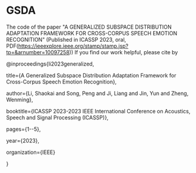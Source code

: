 # GSDA
The code of the paper "A GENERALIZED SUBSPACE DISTRIBUTION ADAPTATION FRAMEWORK FOR CROSS-CORPUS SPEECH EMOTION RECOGNITION" (Published in ICASSP 2023, oral, PDF(https://ieeexplore.ieee.org/stamp/stamp.jsp?tp=&arnumber=10097258))
If you find our work helpful, please cite by

@inproceedings{li2023generalized,


  title={A Generalized Subspace Distribution Adaptation Framework for Cross-Corpus Speech Emotion Recognition},
  
  
  author={Li, Shaokai and Song, Peng and Ji, Liang and Jin, Yun and Zheng, Wenming},
  
  
  booktitle={ICASSP 2023-2023 IEEE International Conference on Acoustics, Speech and Signal Processing (ICASSP)},
  
  
  pages={1--5},
  
  
  year={2023},
  
  
  organization={IEEE}
  
  
}
